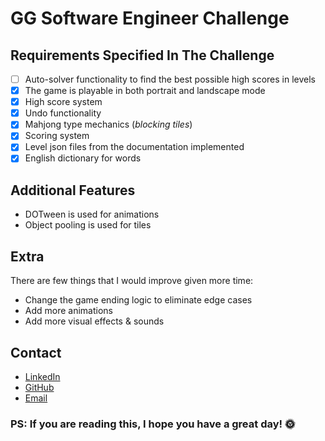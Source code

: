 # GG Software Engineer Challenge

## Requirements Specified In The Challenge
- [ ] Auto-solver functionality to find the best possible high scores in levels
- [x] The game is playable in both portrait and landscape mode
- [x] High score system
- [x] Undo functionality
- [x] Mahjong type mechanics (*blocking tiles*)
- [x] Scoring system
- [x] Level json files from the documentation implemented
- [x] English dictionary for words

## Additional Features
 - DOTween is used for animations
 - Object pooling is used for tiles

## Extra
There are few things that I would improve given more time:

   - Change the game ending logic to eliminate edge cases
   - Add more animations
   - Add more visual effects & sounds
   
## Contact
- [LinkedIn](https://www.linkedin.com/in/yusufbektas/)
- [GitHub](https://github.com/agolho)
- [Email](mailto:agolho@gmail.com)

### PS: If you are reading this, I hope you have a great day! 🌞
